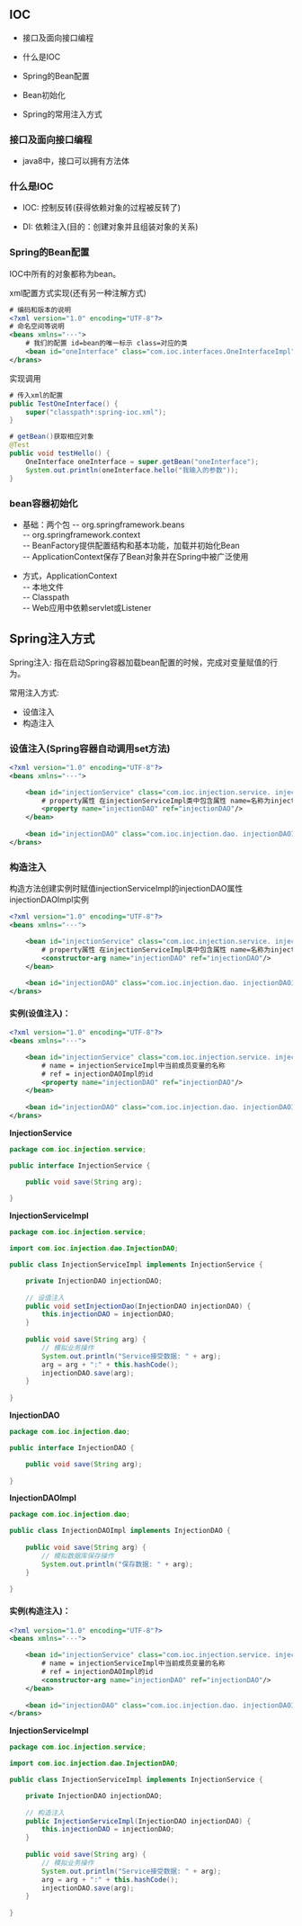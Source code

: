 ## IOC

* 接口及面向接口编程

* 什么是IOC

* Spring的Bean配置

* Bean初始化

* Spring的常用注入方式

### 接口及面向接口编程

* java8中，接口可以拥有方法体

### 什么是IOC

* IOC: 控制反转(获得依赖对象的过程被反转了)

* DI: 依赖注入(目的：创建对象并且组装对象的关系)

### Spring的Bean配置

IOC中所有的对象都称为bean。

xml配置方式实现(还有另一种注解方式)

```xml
# 编码和版本的说明
<?xml version="1.0" encoding="UTF-8"?>
# 命名空间等说明
<beans xmlns="···">
	# 我们的配置 id=bean的唯一标示 class=对应的类
	<bean id="oneInterface" class="com.ioc.interfaces.OneInterfaceImpl"> </bean>
</brans>
```

实现调用

```java
# 传入xml的配置
public TestOneInterface() {
	super("classpath*:spring-ioc.xml");
}

# getBean()获取相应对象
@Test
public void testHello() {
	OneInterface oneInterface = super.getBean("oneInterface");
	System.out.println(oneInterface.hello("我输入的参数"));
}
```

### bean容器初始化

* 基础：两个包
-- org.springframework.beans  
-- org.springframework.context  
-- BeanFactory提供配置结构和基本功能，加载并初始化Bean  
-- ApplicationContext保存了Bean对象并在Spring中被广泛使用  

* 方式，ApplicationContext  
-- 本地文件  
-- Classpath  
-- Web应用中依赖servlet或Listener  

## Spring注入方式

Spring注入: 指在启动Spring容器加载bean配置的时候，完成对变量赋值的行为。

常用注入方式:

* 设值注入
* 构造注入

### 设值注入(Spring容器自动调用set方法)

```xml
<?xml version="1.0" encoding="UTF-8"?>
<beans xmlns="···">

	<bean id="injectionService" class="com.ioc.injection.service. injectionServiceImpl"> 
		# property属性 在injectionServiceImpl类中包含属性 name=名称为injectionDAO ref=引用id为injectionDAO的实例
		<property name="injectionDAO" ref="injectionDAO"/>
	</bean>
	
	<bean id="injectionDAO" class="com.ioc.injection.dao. injectionDAOImpl"> </bean>
</brans>
```

### 构造注入

构造方法创建实例时赋值injectionServiceImpl的injectionDAO属性injectionDAOImpl实例

```xml
<?xml version="1.0" encoding="UTF-8"?>
<beans xmlns="···">

	<bean id="injectionService" class="com.ioc.injection.service. injectionServiceImpl"> 
		# property属性 在injectionServiceImpl类中包含属性 name=名称为injectionDAO ref=引用id为injectionDAO的实例
		<constructor-arg name="injectionDAO" ref="injectionDAO"/>
	</bean>
	
	<bean id="injectionDAO" class="com.ioc.injection.dao. injectionDAOImpl"> </bean>
</brans>
```

#### 实例(设值注入)：


```xml
<?xml version="1.0" encoding="UTF-8"?>
<beans xmlns="···">

	<bean id="injectionService" class="com.ioc.injection.service. injectionServiceImpl"> 
		# name = injectionServiceImpl中当前成员变量的名称
		# ref = injectionDAOImpl的id
		<property name="injectionDAO" ref="injectionDAO"/>
	</bean>
	
	<bean id="injectionDAO" class="com.ioc.injection.dao. injectionDAOImpl"> </bean>
</brans>
```


**InjectionService**

```java
package com.ioc.injection.service;

public interface InjectionService {

	public void save(String arg);
	
}
```

**InjectionServiceImpl**

```java
package com.ioc.injection.service;

import com.ioc.injection.dao.InjectionDAO;

public class InjectionServiceImpl implements InjectionService {

	private InjectionDAO injectionDAO;
	
	// 设值注入
	public void setInjectionDao(InjectionDAO injectionDAO) {
		this.injectionDAO = injectionDAO;
	}
	
	public void save(String arg) {
		// 模拟业务操作
		System.out.println("Service接受数据: " + arg);
		arg = arg + ":" + this.hashCode();
		injectionDAO.save(arg);
	}
	
}
```

**InjectionDAO**

```java
package com.ioc.injection.dao;

public interface InjectionDAO {

	public void save(String arg);
	
}
```

**InjectionDAOImpl**

```java
package com.ioc.injection.dao;

public class InjectionDAOImpl implements InjectionDAO {
	
	public void save(String arg) {
		// 模拟数据库保存操作
		System.out.println("保存数据: " + arg);
	}
	
}
```

#### 实例(构造注入)：

```xml
<?xml version="1.0" encoding="UTF-8"?>
<beans xmlns="···">

	<bean id="injectionService" class="com.ioc.injection.service. injectionServiceImpl"> 
		# name = injectionServiceImpl中当前成员变量的名称
		# ref = injectionDAOImpl的id
		<constructor-arg name="injectionDAO" ref="injectionDAO"/>
	</bean>
	
	<bean id="injectionDAO" class="com.ioc.injection.dao. injectionDAOImpl"> </bean>
</brans>
```

**InjectionServiceImpl**

```java
package com.ioc.injection.service;

import com.ioc.injection.dao.InjectionDAO;

public class InjectionServiceImpl implements InjectionService {

	private InjectionDAO injectionDAO;
	
	// 构造注入
	public InjectionServiceImpl(InjectionDAO injectionDAO) {
		this.injectionDAO = injectionDAO;
	}
	
	public void save(String arg) {
		// 模拟业务操作
		System.out.println("Service接受数据: " + arg);
		arg = arg + ":" + this.hashCode();
		injectionDAO.save(arg);
	}
	
}
```